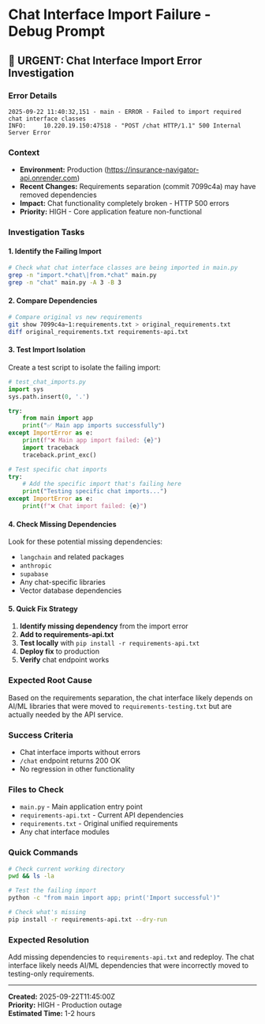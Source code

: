 # Chat Interface Import Failure - Debug Prompt

## 🚨 URGENT: Chat Interface Import Error Investigation

### **Error Details**
```
2025-09-22 11:40:32,151 - main - ERROR - Failed to import required chat interface classes
INFO:     10.220.19.150:47518 - "POST /chat HTTP/1.1" 500 Internal Server Error
```

### **Context**
- **Environment:** Production (https://insurance-navigator-api.onrender.com)
- **Recent Changes:** Requirements separation (commit 7099c4a) may have removed dependencies
- **Impact:** Chat functionality completely broken - HTTP 500 errors
- **Priority:** HIGH - Core application feature non-functional

### **Investigation Tasks**

#### 1. **Identify the Failing Import**
```bash
# Check what chat interface classes are being imported in main.py
grep -n "import.*chat\|from.*chat" main.py
grep -n "chat" main.py -A 3 -B 3
```

#### 2. **Compare Dependencies**
```bash
# Compare original vs new requirements
git show 7099c4a~1:requirements.txt > original_requirements.txt
diff original_requirements.txt requirements-api.txt
```

#### 3. **Test Import Isolation**
Create a test script to isolate the failing import:
```python
# test_chat_imports.py
import sys
sys.path.insert(0, '.')

try:
    from main import app
    print("✅ Main app imports successfully")
except ImportError as e:
    print(f"❌ Main app import failed: {e}")
    import traceback
    traceback.print_exc()

# Test specific chat imports
try:
    # Add the specific import that's failing here
    print("Testing specific chat imports...")
except ImportError as e:
    print(f"❌ Chat import failed: {e}")
```

#### 4. **Check Missing Dependencies**
Look for these potential missing dependencies:
- `langchain` and related packages
- `anthropic` 
- `supabase`
- Any chat-specific libraries
- Vector database dependencies

#### 5. **Quick Fix Strategy**
1. **Identify missing dependency** from the import error
2. **Add to requirements-api.txt** 
3. **Test locally** with `pip install -r requirements-api.txt`
4. **Deploy fix** to production
5. **Verify** chat endpoint works

### **Expected Root Cause**
Based on the requirements separation, the chat interface likely depends on AI/ML libraries that were moved to `requirements-testing.txt` but are actually needed by the API service.

### **Success Criteria**
- Chat interface imports without errors
- `/chat` endpoint returns 200 OK
- No regression in other functionality

### **Files to Check**
- `main.py` - Main application entry point
- `requirements-api.txt` - Current API dependencies  
- `requirements.txt` - Original unified requirements
- Any chat interface modules

### **Quick Commands**
```bash
# Check current working directory
pwd && ls -la

# Test the failing import
python -c "from main import app; print('Import successful')"

# Check what's missing
pip install -r requirements-api.txt --dry-run
```

### **Expected Resolution**
Add missing dependencies to `requirements-api.txt` and redeploy. The chat interface likely needs AI/ML dependencies that were incorrectly moved to testing-only requirements.

---

**Created:** 2025-09-22T11:45:00Z  
**Priority:** HIGH - Production outage  
**Estimated Time:** 1-2 hours
